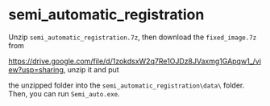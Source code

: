 # semi_automatic_registration

Unzip `semi_automatic_registration.7z`, then download the `fixed_image.7z` from 

https://drive.google.com/file/d/1zokdsxW2q7Re1OJDz8JVaxmg1GApqw1_/view?usp=sharing, unzip it and put 

the unzipped folder into the `semi_automatic_registration\data\` folder. Then, you can run `Semi_auto.exe`.
